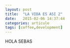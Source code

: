 ```yaml
---
layout: post
title:  "LA VIDA ES ASI 2"
date:   2015-02-06 14:37:44
categories: articule
tags: [coffee,development]
---
```


HOLA SEBAS
